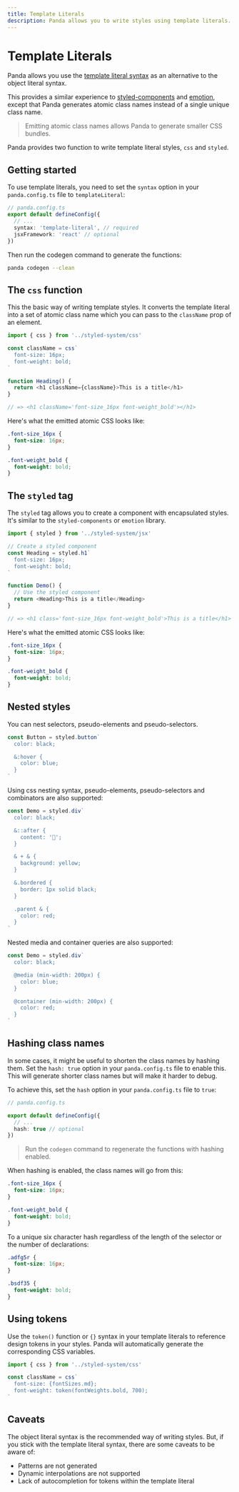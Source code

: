 ```yaml
---
title: Template Literals
description: Panda allows you to write styles using template literals.
---
```


# Template Literals

Panda allows you use the [template literal syntax](https://developer.mozilla.org/en-US/docs/Web/JavaScript/Reference/Template_literals#Tagged_templates) as an alternative to the object literal syntax.

This provides a similar experience to [styled-components](https://styled-components.com/) and [emotion](https://emotion.sh/), except that Panda generates atomic class names instead of a single unique class name.

> Emitting atomic class names allows Panda to generate smaller CSS bundles.

Panda provides two function to write template literal styles, `css` and `styled`.

## Getting started

To use template literals, you need to set the `syntax` option in your `panda.config.ts` file to `templateLiteral`:

```ts
// panda.config.ts
export default defineConfig({
  // ...
  syntax: 'template-literal', // required
  jsxFramework: 'react' // optional
})
```

Then run the codegen command to generate the functions:

```sh
panda codegen --clean
```

## The `css` function

This the basic way of writing template styles. It converts the template literal into a set of atomic class name which you can pass to the `className` prop of an element.

```js
import { css } from '../styled-system/css'

const className = css`
  font-size: 16px;
  font-weight: bold;
`

function Heading() {
  return <h1 className={className}>This is a title</h1>
}

// => <h1 className='font-size_16px font-weight_bold'></h1>
```

Here's what the emitted atomic CSS looks like:

```css
.font-size_16px {
  font-size: 16px;
}

.font-weight_bold {
  font-weight: bold;
}
```

## The `styled` tag

The `styled` tag allows you to create a component with encapsulated styles. It's similar to the `styled-components` or `emotion` library.

```js
import { styled } from '../styled-system/jsx'

// Create a styled component
const Heading = styled.h1`
  font-size: 16px;
  font-weight: bold;
`

function Demo() {
  // Use the styled component
  return <Heading>This is a title</Heading>
}

// => <h1 class='font-size_16px font-weight_bold'>This is a title</h1>
```

Here's what the emitted atomic CSS looks like:

```css
.font-size_16px {
  font-size: 16px;
}

.font-weight_bold {
  font-weight: bold;
}
```

## Nested styles

You can nest selectors, pseudo-elements and pseudo-selectors.

```js
const Button = styled.button`
  color: black;

  &:hover {
    color: blue;
  }
`
```

Using css nesting syntax, pseudo-elements, pseudo-selectors and combinators are also supported:

```js
const Demo = styled.div`
  color: black;

  &::after {
    content: '🐼';
  }

  & + & {
    background: yellow;
  }

  &.bordered {
    border: 1px solid black;
  }

  .parent & {
    color: red;
  }
`
```

Nested media and container queries are also supported:

```js
const Demo = styled.div`
  color: black;

  @media (min-width: 200px) {
    color: blue;
  }

  @container (min-width: 200px) {
    color: red;
  }
`
```

## Hashing class names

In some cases, it might be useful to shorten the class names by hashing them. Set the `hash: true` option in your `panda.config.ts` file to enable this. This will generate shorter class names but will make it harder to debug.

To achieve this, set the `hash` option in your `panda.config.ts` file to `true`:

```ts
// panda.config.ts

export default defineConfig({
  // ...
  hash: true // optional
})
```

> Run the `codegen` command to regenerate the functions with hashing enabled.

When hashing is enabled, the class names will go from this:

```css
.font-size_16px {
  font-size: 16px;
}

.font-weight_bold {
  font-weight: bold;
}
```

To a unique six character hash regardless of the length of the selector or the number of declarations:

```css
.adfg5r {
  font-size: 16px;
}

.bsdf35 {
  font-weight: bold;
}
```

## Using tokens

Use the `token()` function or `{}` syntax in your template literals to reference design tokens in your styles. Panda will automatically generate the corresponding CSS variables.

```js
import { css } from '../styled-system/css'

const className = css`
  font-size: {fontSizes.md};
  font-weight: token(fontWeights.bold, 700);
`
```

## Caveats

The object literal syntax is the recommended way of writing styles. But, if you stick with the template literal syntax, there are some caveats to be aware of:

- Patterns are not generated
- Dynamic interpolations are not supported
- Lack of autocompletion for tokens within the template literal
